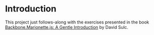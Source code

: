 # Introduction

This project just follows-along with the exercises presented in the book
[Backbone.Marionette.js: A Gentle Introduction][1] by David Sulc.

[1]: https://leanpub.com/marionette-gentle-introduction